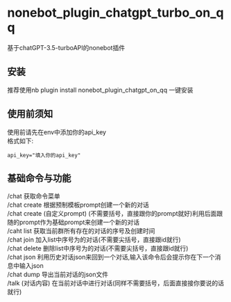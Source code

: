 # nonebot_plugin_chatgpt_turbo_on_qq
基于chatGPT-3.5-turboAPI的nonebot插件  
## 安装  
推荐使用nb plugin install nonebot_plugin_chatgpt_on_qq 一键安装
## 使用前须知    
使用前请先在env中添加你的api_key  
格式如下:  
```
api_key="填入你的api_key"
```  
## 基础命令与功能  
/chat 获取命令菜单  
/chat create  根据预制模板prompt创建一个新的对话  
/chat create (自定义prompt) (不需要括号，直接跟你的prompt就好)利用后面跟随的prompt作为基础prompt来创建一个新的对话  
/caht list 获取当前群所有存在的对话的序号及创建时间  
/chat join <id> 加入list中序号为<id>的对话(不需要尖括号，直接跟id就行)  
/chat delete <id> 删除list中序号为<id>的对话(不需要尖括号，直接跟id就行)  
/chat json 利用历史对话json来回到一个对话,输入该命令后会提示你在下一个消息中输入json  
/chat dump 导出当前对话的json文件  
/talk (对话内容) 在当前对话中进行对话(同样不需要括号，后面直接接你要说的话就行)  

